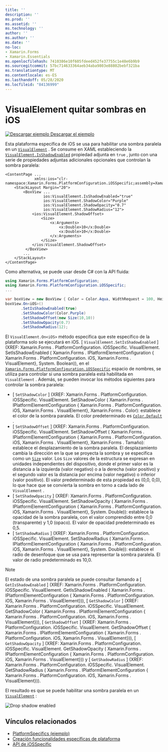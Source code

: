 ```yaml
---
title: ''
description: ''
ms.prod: ''
ms.assetid: ''
ms.technology: ''
author: ''
ms.author: ''
ms.date: ''
no-loc:
- Xamarin.Forms
- Xamarin.Essentials
ms.openlocfilehash: 7410386e10f605fdeed452fe37755c1e48e6b9b9
ms.sourcegitcommit: 57bc714633364aeb34aba9803e88802bebf321ba
ms.translationtype: MT
ms.contentlocale: es-ES
ms.lasthandoff: 05/28/2020
ms.locfileid: "84136999"
---
```

# <a name="visualelement-drop-shadows-on-ios"></a>VisualElement quitar sombras en iOS

[![Descargar ejemplo](~/media/shared/download.png) Descargar el ejemplo](https://docs.microsoft.com/samples/xamarin/xamarin-forms-samples/userinterface-platformspecifics)

Esta plataforma específica de iOS se usa para habilitar una sombra paralela en un [`VisualElement`](xref:Xamarin.Forms.VisualElement) . Se consume en XAML estableciendo la [`VisualElement.IsShadowEnabled`](xref:Xamarin.Forms.PlatformConfiguration.iOSSpecific.VisualElement.IsShadowEnabledProperty) propiedad adjunta en `true` , junto con una serie de propiedades adjuntas adicionales opcionales que controlan la sombra paralela:

```xaml
<ContentPage ...
             xmlns:ios="clr-namespace:Xamarin.Forms.PlatformConfiguration.iOSSpecific;assembly=Xamarin.Forms.Core">
    <StackLayout Margin="20">
        <BoxView ...
                 ios:VisualElement.IsShadowEnabled="true"
                 ios:VisualElement.ShadowColor="Purple"
                 ios:VisualElement.ShadowOpacity="0.7"
                 ios:VisualElement.ShadowRadius="12">
            <ios:VisualElement.ShadowOffset>
                <Size>
                    <x:Arguments>
                        <x:Double>10</x:Double>
                        <x:Double>10</x:Double>
                    </x:Arguments>
                </Size>
            </ios:VisualElement.ShadowOffset>
         </BoxView>
        ...
    </StackLayout>
</ContentPage>
```

Como alternativa, se puede usar desde C# con la API fluida:

```csharp
using Xamarin.Forms.PlatformConfiguration;
using Xamarin.Forms.PlatformConfiguration.iOSSpecific;
...

var boxView = new BoxView { Color = Color.Aqua, WidthRequest = 100, HeightRequest = 100 };
boxView.On<iOS>()
       .SetIsShadowEnabled(true)
       .SetShadowColor(Color.Purple)
       .SetShadowOffset(new Size(10,10))
       .SetShadowOpacity(0.7)
       .SetShadowRadius(12);
```

El `VisualElement.On<iOS>` método especifica que este específico de la plataforma solo se ejecutará en iOS. [ `VisualElement.SetIsShadowEnabled` ] (XREF: Xamarin.Forms . PlatformConfiguration. iOSSpecific. VisualElement. SetIsShadowEnabled ( Xamarin.Forms . IPlatformElementConfiguration { Xamarin.Forms . PlatformConfiguration. iOS, Xamarin.Forms . VisualElement}, System. Boolean)), en el [`Xamarin.Forms.PlatformConfiguration.iOSSpecific`](xref:Xamarin.Forms.PlatformConfiguration.iOSSpecific) espacio de nombres, se utiliza para controlar si una sombra paralela está habilitada en `VisualElement` . Además, se pueden invocar los métodos siguientes para controlar la sombra paralela:

- [ `SetShadowColor` ] (XREF: Xamarin.Forms . PlatformConfiguration. iOSSpecific. VisualElement. SetShadowColor ( Xamarin.Forms . IPlatformElementConfiguration { Xamarin.Forms . PlatformConfiguration. iOS, Xamarin.Forms . VisualElement}, Xamarin.Forms . Color): establece el color de la sombra paralela. El color predeterminado es [`Color.Default`](xref:Xamarin.Forms.Color.Default*) .
- [ `SetShadowOffset` ] (XREF: Xamarin.Forms . PlatformConfiguration. iOSSpecific. VisualElement. SetShadowOffset ( Xamarin.Forms . IPlatformElementConfiguration { Xamarin.Forms . PlatformConfiguration. iOS, Xamarin.Forms . VisualElement}, Xamarin.Forms . Tamaño): establece el desplazamiento de la sombra paralela. El desplazamiento cambia la dirección en la que se proyecta la sombra y se especifica como un [`Size`](xref:Xamarin.Forms.Size) valor. Los `Size` valores de la estructura se expresan en unidades independientes del dispositivo, donde el primer valor es la distancia a la izquierda (valor negativo) o a la derecha (valor positivo) y el segundo valor es la distancia por encima (valor negativo) o inferior (valor positivo). El valor predeterminado de esta propiedad es (0,0, 0,0), lo que hace que se convierta la sombra en torno a cada lado de `VisualElement` .
- [ `SetShadowOpacity` ] (XREF: Xamarin.Forms . PlatformConfiguration. iOSSpecific. VisualElement. SetShadowOpacity ( Xamarin.Forms . IPlatformElementConfiguration { Xamarin.Forms . PlatformConfiguration. iOS, Xamarin.Forms . VisualElement}, System. Double)): establece la opacidad de la sombra paralela, con el valor comprendido entre 0,0 (transparente) y 1,0 (opaco). El valor de opacidad predeterminado es 0,5.
- [ `SetShadowRadius` ] (XREF: Xamarin.Forms . PlatformConfiguration. iOSSpecific. VisualElement. SetShadowRadius ( Xamarin.Forms . IPlatformElementConfiguration { Xamarin.Forms . PlatformConfiguration. iOS, Xamarin.Forms . VisualElement}, System. Double)): establece el radio de desenfoque que se usa para representar la sombra paralela. El valor de radio predeterminado es 10,0.

> [!NOTE]
> El estado de una sombra paralela se puede consultar llamando a [ `GetIsShadowEnabled` ] (XREF: Xamarin.Forms . PlatformConfiguration. iOSSpecific. VisualElement. GetIsShadowEnabled ( Xamarin.Forms . IPlatformElementConfiguration { Xamarin.Forms . PlatformConfiguration. iOS, Xamarin.Forms . VisualElement})), [ `GetShadowColor` ] (XREF: Xamarin.Forms . PlatformConfiguration. iOSSpecific. VisualElement. GetShadowColor ( Xamarin.Forms . IPlatformElementConfiguration { Xamarin.Forms . PlatformConfiguration. iOS, Xamarin.Forms . VisualElement})), [ `GetShadowOffset` ] (XREF: Xamarin.Forms . PlatformConfiguration. iOSSpecific. VisualElement. GetShadowOffset ( Xamarin.Forms . IPlatformElementConfiguration { Xamarin.Forms . PlatformConfiguration. iOS, Xamarin.Forms . VisualElement})), [ `GetShadowOpacity` ] (XREF: Xamarin.Forms . PlatformConfiguration. iOSSpecific. VisualElement. GetShadowOpacity ( Xamarin.Forms . IPlatformElementConfiguration { Xamarin.Forms . PlatformConfiguration. iOS, Xamarin.Forms . VisualElement})) y [ `GetShadowRadius` ] (XREF: Xamarin.Forms . PlatformConfiguration. iOSSpecific. VisualElement. GetShadowRadius ( Xamarin.Forms . IPlatformElementConfiguration { Xamarin.Forms . PlatformConfiguration. iOS, Xamarin.Forms . VisualElement})).

El resultado es que se puede habilitar una sombra paralela en un [`VisualElement`](xref:Xamarin.Forms.VisualElement) :

![](drop-shadow-images/drop-shadow.png "Drop shadow enabled")

## <a name="related-links"></a>Vínculos relacionados

- [PlatformSpecifics (ejemplo)](https://docs.microsoft.com/samples/xamarin/xamarin-forms-samples/userinterface-platformspecifics)
- [Creación funcionalidades específicas de plataforma](~/xamarin-forms/platform/platform-specifics/index.md#creating-platform-specifics)
- [API de iOSSpecific](xref:Xamarin.Forms.PlatformConfiguration.iOSSpecific)
